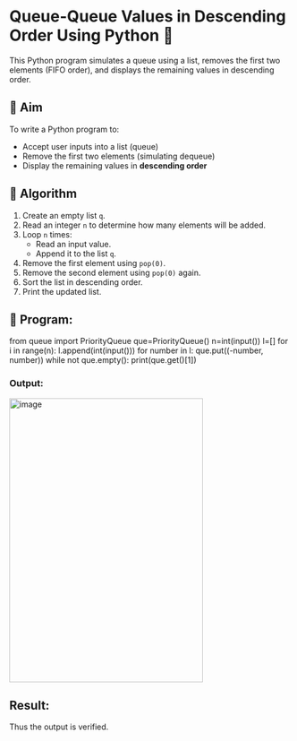 # Queue-Queue Values in Descending Order Using Python 🧮

This Python program simulates a queue using a list, removes the first two elements (FIFO order), and displays the remaining values in descending order.

## 🎯 Aim

To write a Python program to:
- Accept user inputs into a list (queue)
- Remove the first two elements (simulating dequeue)
- Display the remaining values in **descending order**

## 🧠 Algorithm

1. Create an empty list `q`.
2. Read an integer `n` to determine how many elements will be added.
3. Loop `n` times:
   - Read an input value.
   - Append it to the list `q`.
4. Remove the first element using `pop(0)`.
5. Remove the second element using `pop(0)` again.
6. Sort the list in descending order.
7. Print the updated list.

## 🧪 Program: 
from queue import PriorityQueue
que=PriorityQueue()
n=int(input())
l=[]
for i in range(n):
    l.append(int(input()))
for number in l:
    que.put((-number, number))
while not que.empty():
    print(que.get()[1])

### Output:

<img width="346" height="507" alt="image" src="https://github.com/user-attachments/assets/76e477d1-ae23-4f4a-aad0-2ff6f103a404" />


## Result:
Thus the output is verified.

